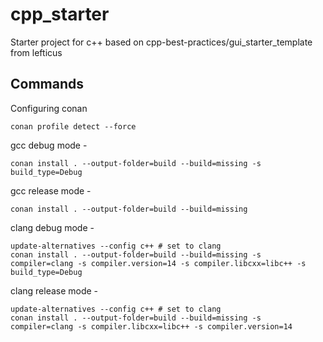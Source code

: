 # cpp_starter
Starter project for c++ based on cpp-best-practices/gui_starter_template from lefticus

## Commands

Configuring conan

```
conan profile detect --force
```

gcc debug mode -
```
conan install . --output-folder=build --build=missing -s build_type=Debug
```

gcc release mode -
```
conan install . --output-folder=build --build=missing
```

clang debug mode -
```
update-alternatives --config c++ # set to clang
conan install . --output-folder=build --build=missing -s compiler=clang -s compiler.version=14 -s compiler.libcxx=libc++ -s build_type=Debug
```

clang release mode -
```
update-alternatives --config c++ # set to clang
conan install . --output-folder=build --build=missing -s compiler=clang -s compiler.libcxx=libc++ -s compiler.version=14
```
